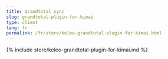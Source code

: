 ```yaml
---
title: Grandtotal sync
slug: grandtotal-plugin-for-kimai
type: client
lang: fr
permalink: /fr/store/keleo-grandtotal-plugin-for-kimai.html
---
```


{% include store/keleo-grandtotal-plugin-for-kimai.md %}
